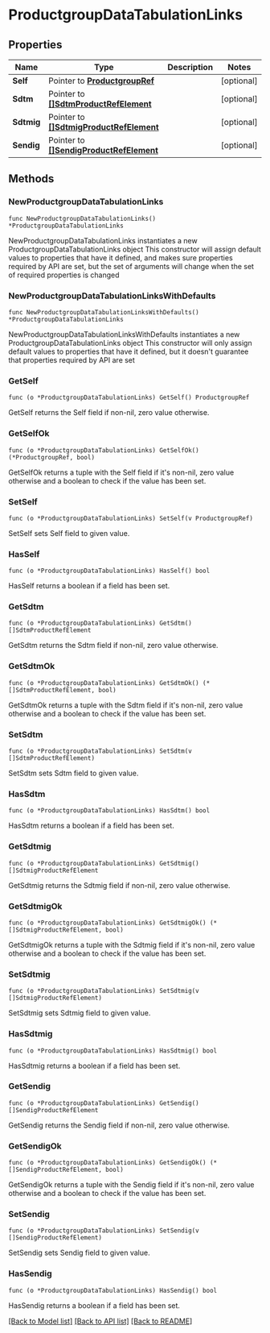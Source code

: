 # ProductgroupDataTabulationLinks

## Properties

Name | Type | Description | Notes
------------ | ------------- | ------------- | -------------
**Self** | Pointer to [**ProductgroupRef**](ProductgroupRef.md) |  | [optional] 
**Sdtm** | Pointer to [**[]SdtmProductRefElement**](SdtmProductRefElement.md) |  | [optional] 
**Sdtmig** | Pointer to [**[]SdtmigProductRefElement**](SdtmigProductRefElement.md) |  | [optional] 
**Sendig** | Pointer to [**[]SendigProductRefElement**](SendigProductRefElement.md) |  | [optional] 

## Methods

### NewProductgroupDataTabulationLinks

`func NewProductgroupDataTabulationLinks() *ProductgroupDataTabulationLinks`

NewProductgroupDataTabulationLinks instantiates a new ProductgroupDataTabulationLinks object
This constructor will assign default values to properties that have it defined,
and makes sure properties required by API are set, but the set of arguments
will change when the set of required properties is changed

### NewProductgroupDataTabulationLinksWithDefaults

`func NewProductgroupDataTabulationLinksWithDefaults() *ProductgroupDataTabulationLinks`

NewProductgroupDataTabulationLinksWithDefaults instantiates a new ProductgroupDataTabulationLinks object
This constructor will only assign default values to properties that have it defined,
but it doesn't guarantee that properties required by API are set

### GetSelf

`func (o *ProductgroupDataTabulationLinks) GetSelf() ProductgroupRef`

GetSelf returns the Self field if non-nil, zero value otherwise.

### GetSelfOk

`func (o *ProductgroupDataTabulationLinks) GetSelfOk() (*ProductgroupRef, bool)`

GetSelfOk returns a tuple with the Self field if it's non-nil, zero value otherwise
and a boolean to check if the value has been set.

### SetSelf

`func (o *ProductgroupDataTabulationLinks) SetSelf(v ProductgroupRef)`

SetSelf sets Self field to given value.

### HasSelf

`func (o *ProductgroupDataTabulationLinks) HasSelf() bool`

HasSelf returns a boolean if a field has been set.

### GetSdtm

`func (o *ProductgroupDataTabulationLinks) GetSdtm() []SdtmProductRefElement`

GetSdtm returns the Sdtm field if non-nil, zero value otherwise.

### GetSdtmOk

`func (o *ProductgroupDataTabulationLinks) GetSdtmOk() (*[]SdtmProductRefElement, bool)`

GetSdtmOk returns a tuple with the Sdtm field if it's non-nil, zero value otherwise
and a boolean to check if the value has been set.

### SetSdtm

`func (o *ProductgroupDataTabulationLinks) SetSdtm(v []SdtmProductRefElement)`

SetSdtm sets Sdtm field to given value.

### HasSdtm

`func (o *ProductgroupDataTabulationLinks) HasSdtm() bool`

HasSdtm returns a boolean if a field has been set.

### GetSdtmig

`func (o *ProductgroupDataTabulationLinks) GetSdtmig() []SdtmigProductRefElement`

GetSdtmig returns the Sdtmig field if non-nil, zero value otherwise.

### GetSdtmigOk

`func (o *ProductgroupDataTabulationLinks) GetSdtmigOk() (*[]SdtmigProductRefElement, bool)`

GetSdtmigOk returns a tuple with the Sdtmig field if it's non-nil, zero value otherwise
and a boolean to check if the value has been set.

### SetSdtmig

`func (o *ProductgroupDataTabulationLinks) SetSdtmig(v []SdtmigProductRefElement)`

SetSdtmig sets Sdtmig field to given value.

### HasSdtmig

`func (o *ProductgroupDataTabulationLinks) HasSdtmig() bool`

HasSdtmig returns a boolean if a field has been set.

### GetSendig

`func (o *ProductgroupDataTabulationLinks) GetSendig() []SendigProductRefElement`

GetSendig returns the Sendig field if non-nil, zero value otherwise.

### GetSendigOk

`func (o *ProductgroupDataTabulationLinks) GetSendigOk() (*[]SendigProductRefElement, bool)`

GetSendigOk returns a tuple with the Sendig field if it's non-nil, zero value otherwise
and a boolean to check if the value has been set.

### SetSendig

`func (o *ProductgroupDataTabulationLinks) SetSendig(v []SendigProductRefElement)`

SetSendig sets Sendig field to given value.

### HasSendig

`func (o *ProductgroupDataTabulationLinks) HasSendig() bool`

HasSendig returns a boolean if a field has been set.


[[Back to Model list]](../README.md#documentation-for-models) [[Back to API list]](../README.md#documentation-for-api-endpoints) [[Back to README]](../README.md)



